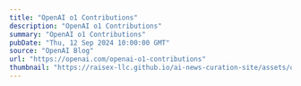 ```yaml
---
title: "OpenAI o1 Contributions"
description: "OpenAI o1 Contributions"
summary: "OpenAI o1 Contributions"
pubDate: "Thu, 12 Sep 2024 10:00:00 GMT"
source: "OpenAI Blog"
url: "https://openai.com/openai-o1-contributions"
thumbnail: "https://raisex-llc.github.io/ai-news-curation-site/assets/openai_logo.png"
---
```



